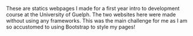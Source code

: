 These are statics webpages I made for a first year intro to development course
at the University of Guelph. The two websites here were made without using any
frameworks. This was the main challenge for me as I am so accustomed to using 
Bootstrap to style my pages! 
